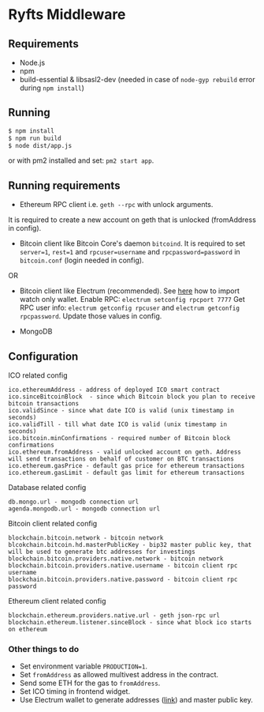 # Ryfts Middleware

## Requirements
- Node.js
- npm
- build-essential & libsasl2-dev (needed in case of `node-gyp rebuild` error during `npm install`)

## Running
```sh
$ npm install
$ npm run build
$ node dist/app.js
```

or with pm2 installed and set: `pm2 start app`.

## Running requirements
 - Ethereum RPC client i.e. `geth --rpc` with unlock arguments.
 
It is required to create a new account on geth that is unlocked (fromAddress in config).
 
 - Bitcoin client like Bitcoin Core's daemon `bitcoind`.
 It is required to set `server=1`, `rest=1` and `rpcuser=username` and `rpcpassword=password` in `bitcoin.conf` (login needed in config).
 
 OR
 
 - Bitcoin client like Electrum (recommended).
 See [here](http://docs.electrum.org/en/latest/merchant.html) how to import watch only wallet.
 Enable RPC: `electrum setconfig rpcport 7777`
 Get RPC user info: `electrum getconfig rpcuser` and `electrum getconfig rpcpassword`.
 Update those values in config.
 
 - MongoDB

## Configuration
ICO related config
```
ico.ethereumAddress - address of deployed ICO smart contract
ico.sinceBitcoinBlock  - since which Bitcoin block you plan to receive bitcoin transactions
ico.validSince - since what date ICO is valid (unix timestamp in seconds)
ico.validTill - till what date ICO is valid (unix timestamp in seconds)
ico.bitcoin.minConfirmations - required number of Bitcoin block confirmations
ico.ethereum.fromAddress - valid unlocked account on geth. Address will send transactions on behalf of customer on BTC transactions
ico.ethereum.gasPrice - default gas price for ethereum transactions
ico.ethereum.gasLimit - default gas limit for ethereum transactions
```
Database related config
```
db.mongo.url - mongodb connection url
agenda.mongodb.url - mongodb connection url
```
Bitcoin client related config
```
blockchain.bitcoin.network - bitcoin network
blcokchain.bitcoin.hd.masterPublicKey - bip32 master public key, that will be used to generate btc addresses for investings
blockchain.bitcoin.providers.native.network - bitcoin network
blockchain.bitcoin.providers.native.username - bitcoin client rpc username
blockchain.bitcoin.providers.native.password - bitcoin client rpc password
```
Ethereum client related config
```
blockchain.ethereum.providers.native.url - geth json-rpc url
blockchain.ethereum.listener.sinceBlock - since what block ico starts on ethereum
```

### Other things to do
* Set environment variable `PRODUCTION=1`.
* Set `fromAddress` as allowed multivest address in the contract.
* Send some ETH for the gas to `fromAddress`.
* Set ICO timing in frontend widget.
* Use Electrum wallet to generate addresses ([link](http://docs.electrum.org/en/latest/faq.html#how-can-i-pre-generate-new-addresses)) and master public key.
